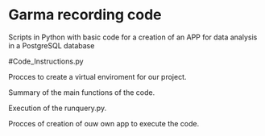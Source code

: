 # Garma recording code

Scripts in Python with basic code for a creation of an APP for data analysis in a PostgreSQL database

#Code_Instructions.py

Procces to create a virtual enviroment for our project.

Summary of the main functions of the code.

Execution of the runquery.py.

Procces of creation of ouw own app to execute the code.


